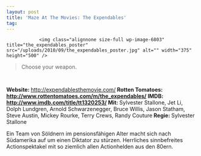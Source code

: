 ```yaml
---
layout: post
title: 'Maze At The Movies: The Expendables'
tag: 
---
```



                <img class="alignnone size-full wp-image-6803" title="the_expendables_poster" src="/uploads/2010/09/the_expendables_poster.jpg" alt="" width="375" height="500" />
<blockquote>Choose your weapon.</blockquote>
<img class="alignnone size-full wp-image-5898" title="movie_review_4stars" src="/uploads/2010/02/movie_review_4stars.png" alt="" width="75" height="15" />
<p><strong> </strong></p>
<p><strong>Website: <span style="font-weight: normal;"><a href="http://expendablesthemovie.com/"><a href="http://expendablesthemovie.com/">http://expendablesthemovie.com/</a></a></span>
</strong><strong>Rotten Tomatoes: <a href="http://www.rottentomatoes.com/m/the_expendables/"><span style="font-weight: normal;"><a href="http://www.rottentomatoes.com/m/the_expendables/">http://www.rottentomatoes.com/m/the_expendables/</a></span></a>
</strong><strong>IMDB: <a href="http://www.imdb.com/title/tt1320253/"><span style="font-weight: normal;"><a href="http://www.imdb.com/title/tt1320253/">http://www.imdb.com/title/tt1320253/</a></span></a>
</strong><strong>Mit: <span style="font-weight: normal;">Sylvester Stallone, Jet Li, Dolph Lundgren, Arnold Schwarzenegger, Bruce Willis, Jason Statham, Steve Austin, Mickey Rourke, Terry Crews, Randy Couture</span>
</strong><strong>Regie: </strong>Sylvester Stallone</p>
<p>Ein Team von Söldnern im pensionsfähigen Alter macht sich nach Südamerika auf um einen Diktator zu stürzen. Herrliches sinnbefreites Actionspektakel mit so ziemlich allen Actionhelden aus den 80ern.</p>
            
